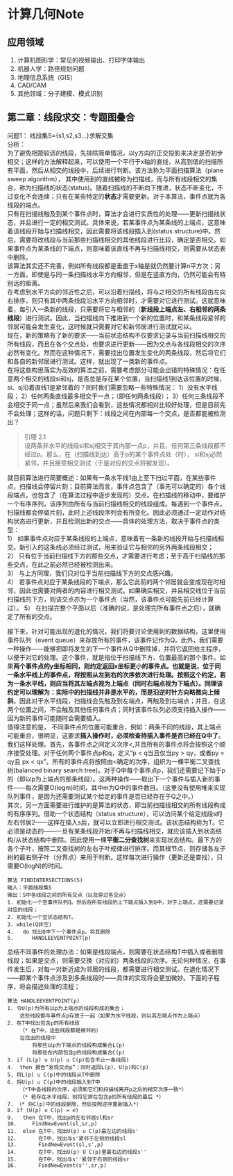 # 计算几何Note

## 应用领域
1. 计算机图形学：常见的视频输出、打印字体输出
2. 机器人学：路径规划问题
3. 地理信息系统（GIS）
4. CAD/CAM
5. 其他领域：分子建模、模式识别

## 第二章：线段求交：专题图叠合
问题1： 线段集S={s1,s2,s3...}求解交集   
分析：   
为了避免相距较远的线段，先排除简单情况，以y方向的正交投影来决定是否初步相交；这样的方法解释起来，可以使用一个平行于x轴的直线，从高到低的扫描所有平面，然后从相交的线段中，后续进行判断。该方法称为平面扫描算法（plane sweep algorithm）， 其中使用到的直线被称为扫描线，而与所有线段相交的集合，称为扫描线的状态(status)。随着扫描线的不断向下推进，状态不断变化，不过变化不会连续；只有在某些特定的**状态**才需要更新。对于本算法，事件点就为各线段的端点。   
只有在扫描线触及到某个事件点时，算法才会进行实质性的处理——更新扫描线状态，并且进行一定的相交测试。具体来说，若某事件点为某条线的上端点，这意味着该线段开始与扫描线相交，因此需要将该线段插入到(status structure)中。然后，需要将改线段与当前那些扫描线相交的其他线段进行比较，确定是否相交。如果事件点为某条线的下端点，则意味着该直线不再与扫描线相交，则需要从状态表中删除。   
该算法其实还不完善，例如所有线段都是垂直于x轴是就仍然要计算n平方次；另一方面，即使是与同一条扫描线水平方向相邻，但是在竖直方向，仍然可能会有特别远的距离。   
在考虑到水平方向的邻近性之后，可以沿着扫描线，将与之相交的所有线段由左向右排序，则只有其中两条线段沿水平方向相邻时，才需要对它进行测试。这就意味着，每引入一条新的线段，只需要将它与相邻的（**新线段上端点左、右相邻的两条线段**）进行测试。因此，当扫描线向下推进到一个新的位置时，和某条线段紧邻的邻居可能会发生变化，这时候就只需要对它和新邻居进行测试就可以。   
现在，新的策略有了新的要求——当前状态结构不仅要求记录与当前扫描线相交的所有线段，而且在各个交点处，也要求进行更新——因为交点与各线段相交的次序必然有变化。然而在这种情况下，需要找出位置发生变化的两条线段，然后将它们和各自的新邻居进行测试。这样，就出现了一类新的事件点。   
在将这些构思落实为高效的算法之前，需要考虑部分可能会出错的特殊情况：在任意两个相交的线段si和sj，是否总是存在某个位置，当扫描线1到达该位置的时候， si、sj沿着直线1是紧邻着的？同时我们需要忽略一些特殊情况： 1）没有水平线段； 2）任何两条直线最多相交于一点；（即任何两条线段）； 3）任何三条线段不会相交于同一点；虽然后来我们会看到，这些情况都相对比较好处理，但是目前先不会处理；这样的话，问题只剩下：线段之间在内部每一个交点，是否都能被检测出？   
> 引理 2.1    
> 设两条非水平的线段si和sj相交于其内部一点p，并且，任何第三条线段都不经过p。那么，在（扫描线到达）高于p的某个事件点处（时）， si和sj必然紧邻，并且接受相交测试（于是对应的交点将被发现）。   

就目前算法进行简要概述：如果有一条水平线1由上至下扫过平面，在某些事件点，扫描线会停留片刻；目前算法而言，事件点包含了（事先可以确定的）各个线段端点，也包含了（在算法过程中逐步发现的）交点。在扫描线的移动中，要维护一个有序序列，该序列由所有与当前扫描线相交的线段组成。每遇到一个事件点，扫描线都会停留片刻，此时上述线段序列会有所变化。因此必须通过一定动作对结构状态进行更新，并且检测出新的交点——具体的处理方法，取决于事件点的类型：   
1） 如果事件点对应于某条线段的上端点，意味着有一条新的线段开始与扫描线相交。新引入的这条线必须经过测试，用来验证它与相邻的另外两条线段相交；   
2） 只有位于当前扫描线下方的那些交点，才需要进行考虑；至于高于扫描线的那些交点，在此之前必然已经被检测出来。   
3） 与上方同理，我们只对位于当前扫描线下方的交点感兴趣。   
4） 若事件点对应于某条线段的下端点，那么它此前的两个邻居就会变成现在时相邻，因此也需要对两者的内容进行相交测试。如果确实相交，并且相交线位于当前扫描线的下方，则该交点亦为一个事件点（当然，该事件点可能先前已经计算过）。
5） 在扫描完整个平面以后（准确的说，是处理完所有事件点之后），就确定了所有的交点。

接下来，针对可能出现的退化的情况，我们将要讨论使用到的数据结构，这里使用事件队列（event queue）来存放所有的事件，该事件记作为Q。此外，我们需要一种操作——能够把即将发生的下一个事件从Q中删除掉，并将它返回给主程序，以便于对它的处理。这个事件，就是指位于扫描线下方、位置最高的那个事件。如果**两个事件点的y坐标相同，则约定返回x坐标更小的事件点。**也就是说，位于同一条水平线上的事件点，将按照从左到右的次序依次进行处理。按照这个约定，若为一条水平线，则应当将其左端点视为上端点（同时右端点视为下端点）。同理该约定可以理解为：实际中的扫描线并非是水平的，而是**沿逆时针方向略微向上倾斜**。因此对于水平线段，扫描线会先触及到左端点，再触及到右端点；并且，在这两个位置之间，不会触及其他任何事件点；同时该事件队列必须支持插入操作——因为新的事件可能随时会需要插入。   
值得注意的是， 不同事件点的位置可能重合，例如：两条不同的线段，其上端点可能重合，很明显，这要求**插入操作时，必须检查待插入事件是否已经在Q中了**。   
我们这样处理。首先，各事件点之间定义次序<,并且所有的事件点将会按照这个顺序接受处理。对于任何两个事件点p和q，定义“p < q当且仅当py > qy，或者py = qy且 px < qx”。所有的事件点将按照由<确定的次序，组织为一棵平衡二叉查找树(balanced binary search tree)。对于Q中每个事件点p，我们还需要记下始于p的（即以p为上端点的那条线段）。这两种操作——取出下一个事件与插入新的事件——每次需要O(logm)时间，其中m为Q中的事件数目。（这里没有使用堆来实现队列事件，是因为还需要测试某个给定的事件是否已经存在于Q之中。）   
其次，另一方面需要进行维护的是算法的状态，即当前扫描线相交的所有线段构成的有序序列。借助一个状态结构（status structure），可以访问某个给定线段s的左右邻居2——这样在插入s后，就可以立即进行相交测试。该状态结构称为T。它必须是动态的——一旦有某条线段开始/不再与扫描线相交，就应该插入到状态结构/从状态结构中删除。因此使用一棵**平衡二分查找树**来实现状态结构。最下方的各个子叶，按照二叉查找树的左右子叶规律进行排序。而其根节点，则存储各左子树的最右侧子叶（分界点）来用于判断。这样每次进行操作（更新还是查找），只需要O(logN)的时间。

```
算法 FINDINTERSECTIONS(S)   
输入：平面线段集S   
输出：S中各线段之间的所有交点（以及穿过各交点）   
1. 初始化一个空事件队列Q。然后将所有线段的上下端点插入到Q中，对于上端点，还需要记录对应的线段；
2. 初始化一个空状态结构T。
3. while(Q非空)
4.   do 找出Q中下一个事件点p，将其删除
5.      HANDLEEVENTPOINT(p)
```

总结不同事件的处理办法：如果是线段端点，则需要在状态结构T中插入或者删除线段；如果是交点，则需要交换（对应的）两条线段的次序。无论何种情况，在事件发生后，对每一对新近成为邻居的线段，都需要进行相交测试。在退化情况下——即某个事件点涉及到多条线段时——具体的实现将会更加微妙。下面的子程序，将会描述处理的流程；
```
算法 HANDLEEVENTPOINT(p)
1. 令U(p)为所有以p为上端点的线段构成的集合；   
    这些线段都与事件点p存放于一起（如果为水平线段，则以其左端点作为上端点）
2. 在T中找出包含p的所有线段
    （* 在T中，这些线段都是相邻的）
    在找出的线段中
        将那些以p为下端点的线段构成集合L(p)
        将那些在内部包含p的线段构成集合C(p)
3. if (L(p) ∪ U(p) ∪ C(p)包含不止一条线段)
4.  then 报告“发现交点p”；同时返回L(p)、U(p)和C(p)
5. 将L(p) ∪ C(p)中的线段从T中删除   
6. 将U(p) ∪ C(p)中的线段插入到T中   
    （*T中各线段的次序，必须和它们和扫描线离开p之后的相交次序一致*）
    （* 若存在水平线段，则将它排在包含p的所有线段的最后 *）
7. （* 将C(p)中的线段删除，然后按照逆序重新插入*）
8. if (U(p) ∪ C(p) = ∅)
9.   then 在T中，找出p的左右邻居sl和sr
10.     FindNewEvent(sl,sr,p)
11.  else 在T中，找出U(p) ∪ C(p)最左边的线段s'
12.       在T中，找出与s'紧邻于左侧的线段sl
13.       FindNewEvent(sl,s',p)
14.       在T中，找出U(p) U C(p)里最右边的线段s''
15.       在T中，找出与s''紧邻于右侧的线段sr
16.       FindNewEvent(s'',sr,p)
```



